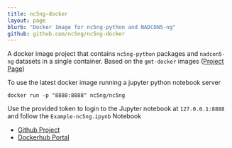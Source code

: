 ```yaml
---
title: nc5ng-docker
layout: page
blurb: "Docker Image for nc5ng-python and NADCON5-ng"
github: github.com/nc5ng/nc5ng-docker
---
```


A docker image project that contains `nc5ng-python` packages and `nadcon5-ng` datasets in a single container. Based on the `gmt-docker` images ([Project Page](/projects/gmt-docker))

To use the latest docker image running a jupyter python notebook server

```
docker run -p "8888:8888" nc5ng/nc5ng
```

Use the provided token to login to the Jupyter notebook at `127.0.0.1:8888` and follow the `Example-nc5ng.ipynb` Notebook


- [Github Project](https://www.github.com/nc5ng/nc5ng-docker)
- [Dockerhub Portal](https://hub.docker.com/r/nc5ng/nc5ng)
